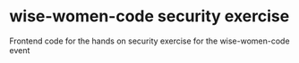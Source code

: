 # wise-women-code security exercise
Frontend code for the hands on security exercise for the wise-women-code event

